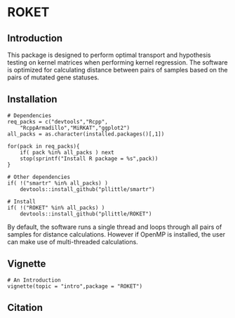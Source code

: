 # ROKET

## Introduction

This package is designed to perform optimal transport and hypothesis testing on kernel matrices when performing kernel regression. The software is optimized for calculating distance between pairs of samples based on the pairs of mutated gene statuses.

## Installation

```
# Dependencies
req_packs = c("devtools","Rcpp",
	"RcppArmadillo","MiRKAT","ggplot2")
all_packs = as.character(installed.packages()[,1])

for(pack in req_packs){
	if( pack %in% all_packs ) next
	stop(sprintf("Install R package = %s",pack))
}

# Other dependencies
if( !("smartr" %in% all_packs) )
	devtools::install_github("pllittle/smartr")

# Install
if( !("ROKET" %in% all_packs) )
	devtools::install_github("pllittle/ROKET")
```

By default, the software runs a single thread and loops through all pairs of samples for distance calculations. However if OpenMP is installed, the user can make use of multi-threaded calculations.

## Vignette

```
# An Introduction
vignette(topic = "intro",package = "ROKET")
```

## Citation

